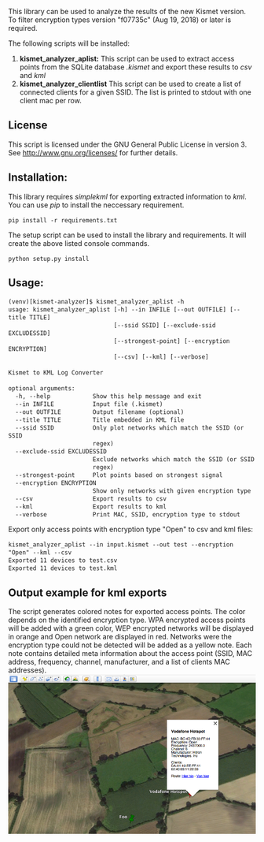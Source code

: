 This library can be used to analyze the results of the new Kismet version. To filter encryption types version "f07735c" (Aug 19, 2018) or later is required.



The following scripts will be installed:

1. **kismet_analyzer_aplist:** This script can be used to extract access points from the SQLite database *<db>.kismet* and export these results to *csv* and *kml*
2. **kismet_analyzer_clientlist** This script can be used to create a list of connected clients for a given SSID. The list is printed to stdout with one client mac per row.

## License

This script is licensed under the GNU General Public License in version 3. See http://www.gnu.org/licenses/ for further details.


## Installation:
This library requires *simplekml* for exporting extracted information to *kml*. You can use *pip* to install the neccessary requirement.
```
pip install -r requirements.txt
```

The setup script can be used to install the library and requirements. It will create the above listed console commands.
```
python setup.py install
```

## Usage:

```
(venv)[kismet-analyzer]$ kismet_analyzer_aplist -h
usage: kismet_analyzer_aplist [-h] --in INFILE [--out OUTFILE] [--title TITLE]
                              [--ssid SSID] [--exclude-ssid EXCLUDESSID]
                              [--strongest-point] [--encryption ENCRYPTION]
                              [--csv] [--kml] [--verbose]

Kismet to KML Log Converter

optional arguments:
  -h, --help            Show this help message and exit
  --in INFILE           Input file (.kismet) 
  --out OUTFILE         Output filename (optional)
  --title TITLE         Title embedded in KML file
  --ssid SSID           Only plot networks which match the SSID (or SSID
                        regex)
  --exclude-ssid EXCLUDESSID
                        Exclude networks which match the SSID (or SSID
                        regex)
  --strongest-point     Plot points based on strongest signal
  --encryption ENCRYPTION
                        Show only networks with given encryption type
  --csv                 Export results to csv
  --kml                 Export results to kml
  --verbose             Print MAC, SSID, encryption type to stdout

```

Export only access points with encryption type "Open" to csv and kml files:
```
kismet_analyzer_aplist --in input.kismet --out test --encryption "Open" --kml --csv 
Exported 11 devices to test.csv
Exported 11 devices to test.kml
```
## Output example for kml exports

The script generates colored notes for exported access points. The color depends on the identified encryption type. WPA encrypted access points will be added with a green color, WEP encrypted networks will be displayed in orange and Open network are displayed in red. Networks were the encryption type could not be detected will be added as a yellow note. Each note contains detailed meta information about the access point (SSID, MAC address, frequency, channel, manufacturer, and a list of clients MAC addresses).
![Kismet-Analyzer-img](images/kismet-analyzer-img.png)